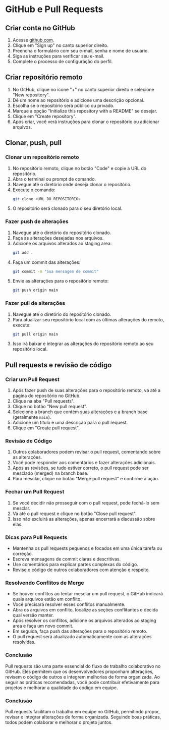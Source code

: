 
# GitHub e Pull Requests

## Criar conta no GitHub

1. Acesse [github.com](https://github.com).
2. Clique em "Sign up" no canto superior direito.
3. Preencha o formulário com seu e-mail, senha e nome de usuário.
4. Siga as instruções para verificar seu e-mail.
5. Complete o processo de configuração do perfil.

## Criar repositório remoto
1. No GitHub, clique no ícone "+" no canto superior direito e selecione "New repository".
2. Dê um nome ao repositório e adicione uma descrição opcional.
3. Escolha se o repositório será público ou privado.
4. Marque a opção "Initialize this repository with a README" se desejar.
5. Clique em "Create repository".
6. Após criar, você verá instruções para clonar o repositório ou adicionar arquivos.
## Clonar, push, pull
### Clonar um repositório remoto
1. No repositório remoto, clique no botão "Code" e copie a URL do repositório.
2. Abra o terminal ou prompt de comando.
3. Navegue até o diretório onde deseja clonar o repositório.
4. Execute o comando:
   ```bash
   git clone <URL_DO_REPOSITORIO>
   ```
5. O repositório será clonado para o seu diretório local.
### Fazer push de alterações
1. Navegue até o diretório do repositório clonado.
2. Faça as alterações desejadas nos arquivos.
3. Adicione os arquivos alterados ao staging area:
   ```bash
   git add .
   ```
4. Faça um commit das alterações:
   ```bash
   git commit -m "Sua mensagem de commit"
   ```
5. Envie as alterações para o repositório remoto:
   ```bash
   git push origin main
   ```
### Fazer pull de alterações
1. Navegue até o diretório do repositório clonado.
2. Para atualizar seu repositório local com as últimas alterações do remoto, execute:
   ```bash
   git pull origin main
   ```
3. Isso irá baixar e integrar as alterações do repositório remoto ao seu repositório local.
## Pull requests e revisão de código
### Criar um Pull Request
1. Após fazer push de suas alterações para o repositório remoto, vá até a página do repositório no GitHub.
2. Clique na aba "Pull requests".
3. Clique no botão "New pull request".
4. Selecione a branch que contém suas alterações e a branch base (geralmente `main`).
5. Adicione um título e uma descrição para o pull request.
6. Clique em "Create pull request".
### Revisão de Código
1. Outros colaboradores podem revisar o pull request, comentando sobre as alterações.
2. Você pode responder aos comentários e fazer alterações adicionais.
3. Após as revisões, se tudo estiver correto, o pull request pode ser mesclado (merged) na branch base.
4. Para mesclar, clique no botão "Merge pull request" e confirme a ação.
### Fechar um Pull Request
1. Se você decidir não prosseguir com o pull request, pode fechá-lo sem mesclar.
2. Vá até o pull request e clique no botão "Close pull request".
3. Isso não excluirá as alterações, apenas encerrará a discussão sobre elas.
### Dicas para Pull Requests
- Mantenha os pull requests pequenos e focados em uma única tarefa ou correção.
- Escreva mensagens de commit claras e descritivas.
- Use comentários para explicar partes complexas do código.
- Revise o código de outros colaboradores com atenção e respeito.
### Resolvendo Conflitos de Merge
- Se houver conflitos ao tentar mesclar um pull request, o GitHub indicará quais arquivos estão em conflito.
- Você precisará resolver esses conflitos manualmente.
- Abra os arquivos em conflito, localize as seções conflitantes e decida qual versão manter.
- Após resolver os conflitos, adicione os arquivos alterados ao staging area e faça um novo commit.
- Em seguida, faça push das alterações para o repositório remoto.
- O pull request será atualizado automaticamente com as alterações resolvidas.
### Conclusão
Pull requests são uma parte essencial do fluxo de trabalho colaborativo no GitHub. Eles permitem que os desenvolvedores proponham alterações, revisem o código de outros e integrem melhorias de forma organizada. Ao seguir as práticas recomendadas, você pode contribuir efetivamente para projetos e melhorar a qualidade do código em equipe.    

### Conclusão

Pull requests facilitam o trabalho em equipe no GitHub, permitindo propor, revisar e integrar alterações de forma organizada. Seguindo boas práticas, todos podem colaborar e melhorar o projeto juntos.    
